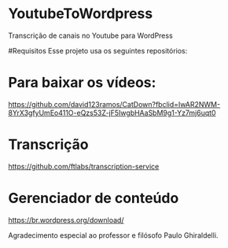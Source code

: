 # YoutubeToWordpress
Transcrição de canais no Youtube para WordPress

#Requisitos
Esse projeto usa os seguintes repositórios:

# Para baixar os vídeos: 

https://github.com/david123ramos/CatDown?fbclid=IwAR2NWM-8YrX3gfyUmEo411O-eQzs53Z-jF5IwgbHAaSbM9g1-Yz7mj6uqt0

# Transcrição

https://github.com/ftlabs/transcription-service

# Gerenciador de conteúdo

https://br.wordpress.org/download/

Agradecimento especial ao professor e filósofo Paulo Ghiraldelli.
